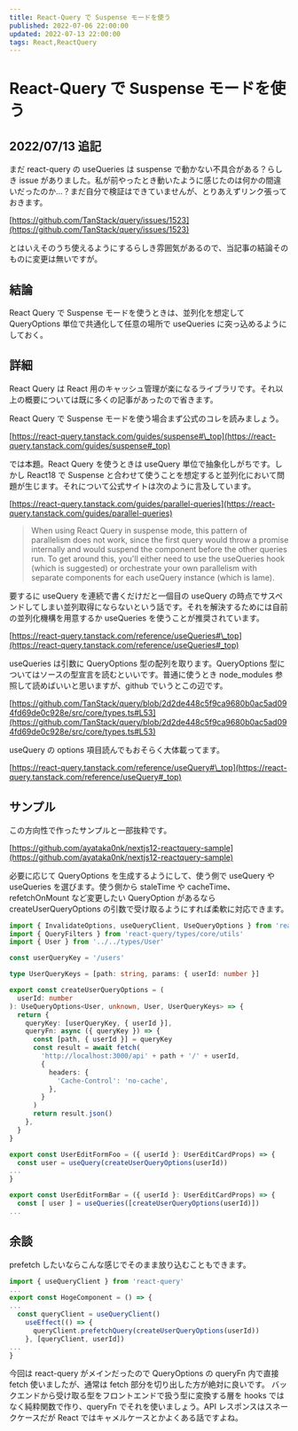 ```yaml
---
title: React-Query で Suspense モードを使う
published: 2022-07-06 22:00:00
updated: 2022-07-13 22:00:00
tags: React,ReactQuery
---
```


# React-Query で Suspense モードを使う

## 2022/07/13 追記

まだ react-query の useQueries は suspense で動かない不具合がある？らしき issue がありました。私が前やったとき動いたように感じたのは何かの間違いだったのか…？まだ自分で検証はできていませんが、とりあえずリンク張っておきます。

[https://github.com/TanStack/query/issues/1523](https://github.com/TanStack/query/issues/1523)

とはいえそのうち使えるようにするらしき雰囲気があるので、当記事の結論そのものに変更は無いですが。

## 結論

React Query で Suspense モードを使うときは、並列化を想定して QueryOptions 単位で共通化して任意の場所で useQueries に突っ込めるようにしておく。

## 詳細

React Query は React 用のキャッシュ管理が楽になるライブラリです。それ以上の概要については既に多くの記事があったので省きます。

React Query で Suspense モードを使う場合まず公式のコレを読みましょう。

[https://react-query.tanstack.com/guides/suspense#\_top](https://react-query.tanstack.com/guides/suspense#_top)

では本題。React Query を使うときは useQuery 単位で抽象化しがちです。しかし React18 で Suspense と合わせて使うことを想定すると並列化において問題が生じます。それについて公式サイトは次のように言及しています。

[https://react-query.tanstack.com/guides/parallel-queries](https://react-query.tanstack.com/guides/parallel-queries)

> When using React Query in suspense mode, this pattern of parallelism does not work, since the first query would throw a promise internally and would suspend the component before the other queries run. To get around this, you'll either need to use the useQueries hook (which is suggested) or orchestrate your own parallelism with separate components for each useQuery instance (which is lame).

要するに useQuery を連続で書くだけだと一個目の useQuery の時点でサスペンドしてしまい並列取得にならないという話です。それを解決するためには自前の並列化機構を用意するか useQueries を使うことが推奨されています。

[https://react-query.tanstack.com/reference/useQueries#\_top](https://react-query.tanstack.com/reference/useQueries#_top)

useQueries は引数に QueryOptions 型の配列を取ります。QueryOptions 型についてはソースの型宣言を読むといいです。普通に使うとき node_modules 参照して読めばいいと思いますが、github でいうとこの辺です。

[https://github.com/TanStack/query/blob/2d2de448c5f9ca9680b0ac5ad094fd69de0c928e/src/core/types.ts#L53](https://github.com/TanStack/query/blob/2d2de448c5f9ca9680b0ac5ad094fd69de0c928e/src/core/types.ts#L53)

useQuery の options 項目読んでもおそらく大体載ってます。

[https://react-query.tanstack.com/reference/useQuery#\_top](https://react-query.tanstack.com/reference/useQuery#_top)

## サンプル

この方向性で作ったサンプルと一部抜粋です。

[https://github.com/ayataka0nk/nextjs12-reactquery-sample](https://github.com/ayataka0nk/nextjs12-reactquery-sample)

必要に応じて QueryOptions を生成するようにして、使う側で useQuery や useQueries を選びます。使う側から staleTime や cacheTime、refetchOnMount など変更したい QueryOption があるなら createUserQueryOptions の引数で受け取るようにすれば柔軟に対応できます。

```typescript
import { InvalidateOptions, useQueryClient, UseQueryOptions } from 'react-query'
import { QueryFilters } from 'react-query/types/core/utils'
import { User } from '../../types/User'

const userQueryKey = '/users'

type UserQueryKeys = [path: string, params: { userId: number }]

export const createUserQueryOptions = (
  userId: number
): UseQueryOptions<User, unknown, User, UserQueryKeys> => {
  return {
    queryKey: [userQueryKey, { userId }],
    queryFn: async ({ queryKey }) => {
      const [path, { userId }] = queryKey
      const result = await fetch(
        'http://localhost:3000/api' + path + '/' + userId,
        {
          headers: {
            'Cache-Control': 'no-cache',
          },
        }
      )
      return result.json()
    },
  }
}
```

```typescript
export const UserEditFormFoo = ({ userId }: UserEditCardProps) => {
  const user = useQuery(createUserQueryOptions(userId))
...
}
```

```typescript
export const UserEditFormBar = ({ userId }: UserEditCardProps) => {
  const [ user ] = useQueries([createUserQueryOptions(userId)])
...
```

## 余談

prefetch したいならこんな感じでそのまま放り込むこともできます。

```typescript
import { useQueryClient } from 'react-query'
...
export const HogeComponent = () => {
...
  const queryClient = useQueryClient()
    useEffect(() => {
      queryClient.prefetchQuery(createUserQueryOptions(userId))
    }, [queryClient, userId])
...
}
```

今回は react-query がメインだったので QueryOptions の queryFn 内で直接 fetch 使いましたが、通常は fetch 部分を切り出した方が絶対に良いです。
バックエンドから受け取る型をフロントエンドで扱う型に変換する層を hooks ではなく純粋関数で作り、queryFn でそれを使いましょう。API レスポンスはスネークケースだが React ではキャメルケースとかよくある話ですよね。
